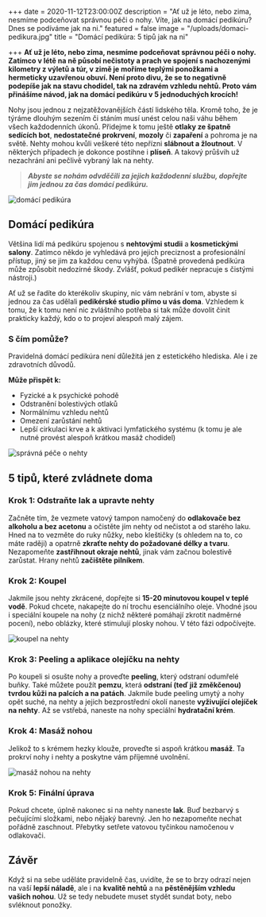 +++
date = 2020-11-12T23:00:00Z
description = "Ať už je léto, nebo zima, nesmíme podceňovat správnou péči o nohy. Víte, jak na domácí pedikúru? Dnes se podíváme jak na ni."
featured = false
image = "/uploads/domaci-pedikura.jpg"
title = "Domácí pedikúra: 5 tipů jak na ni"

+++
**Ať už je léto, nebo zima, nesmíme podceňovat správnou péči o nohy. Zatímco v létě na ně působí nečistoty a prach ve spojení s nachozenými kilometry z výletů a túr, v zimě je moříme teplými ponožkami a hermeticky uzavřenou obuví. Není proto divu, že se to negativně podepíše jak na stavu chodidel, tak na zdravém vzhledu nehtů. Proto vám přinášíme návod, jak na domácí pedikúru v 5 jednoduchých krocích!**

Nohy jsou jednou z nejzatěžovanějších částí lidského těla. Kromě toho, že je týráme dlouhým sezením či stáním musí unést celou naši váhu během všech každodenních úkonů. Přidejme k tomu ještě **otlaky ze špatně sedících bot**, **nedostatečné prokrvení**, **mozoly** či **zapaření** a pohroma je na světě. Nehty mohou kvůli veškeré této nepřízni **slábnout a žloutnout**. V některých případech je dokonce postihne i **plíseň**. A takový průšvih už nezachrání ani pečlivě vybraný lak na nehty.

> **_Abyste se nohám odvděčili za jejich každodenní službu, dopřejte jim jednou za čas domácí pedikúru._**

![domácí pedikúra](/uploads/pedikura.jpg)

## Domácí pedikúra

Většina lidí má pedikúru spojenou s **nehtovými studii** a **kosmetickými salony**. Zatímco někdo je vyhledává pro jejich preciznost a profesionální přístup, jiný se jim za každou cenu vyhýbá. (Špatně provedená pedikúra může způsobit nedozírné škody. Zvlášť, pokud pedikér nepracuje s čistými nástroji.)

Ať už se řadíte do kterékoliv skupiny, nic vám nebrání v tom, abyste si jednou za čas udělali **pedikérské studio přímo u vás doma**. Vzhledem k tomu, že k tomu není nic zvláštního potřeba si tak může dovolit činit prakticky každý, kdo o to projeví alespoň malý zájem.

### S čím pomůže?

Pravidelná domácí pedikúra není důležitá jen z estetického hlediska. Ale i ze zdravotních důvodů.

**Může přispět k:**

* Fyzické a k psychické pohodě
* Odstranění bolestivých otlaků
* Normálnímu vzhledu nehtů
* Omezení zarůstání nehtů
* Lepší cirkulaci krve a k aktivaci lymfatického systému (k tomu je ale nutné provést alespoň krátkou masáž chodidel)

![správná péče o nehty](/uploads/pece-o-nehty.jpg)

## 5 tipů, které zvládnete doma

### Krok 1: Odstraňte lak a upravte nehty

Začněte tím, že vezmete vatový tampon namočený do **odlakovače bez alkoholu a bez acetonu** a očistěte jím nehty od nečistot a od starého laku. Hned na to vezměte do ruky nůžky, nebo kleštičky (s ohledem na to, co máte raději) a opatrně **zkraťte nehty do požadované délky a tvaru**. Nezapomeňte **zastřihnout okraje nehtů**, jinak vám začnou bolestivě zarůstat. Hrany nehtů **začištěte pilníkem**.

### Krok 2: Koupel

Jakmile jsou nehty zkrácené, dopřejte si **15-20 minutovou koupel v teplé vodě**. Pokud chcete, nakapejte do ní trochu esenciálního oleje. Vhodné jsou i speciální koupele na nohy (z nichž některé pomáhají zkrotit nadměrné pocení), nebo oblázky, které stimulují plosky nohou. V této fázi odpočívejte.

![koupel na nehty](/uploads/koupel-na-nehty.jpg)

### Krok 3: Peeling a aplikace olejíčku na nehty

Po koupeli si osušte nohy a proveďte **peeling**, který odstraní odumřelé buňky. Také můžete použít **pemzu**, která **odstraní (teď již změkčenou) tvrdou kůži na palcích a na patách**. Jakmile bude peeling umytý a nohy opět suché, na nehty a jejich bezprostřední okolí naneste **vyživující olejíček na nehty**. Až se vstřebá, naneste na nohy speciální **hydratační krém**.

### Krok 4: Masáž nohou

Jelikož to s krémem hezky klouže, proveďte si aspoň krátkou **masáž**. Ta prokrví nohy i nehty a poskytne vám příjemné uvolnění.

  
![masáž nohou na nehty](/uploads/masaz-nohou.jpg)

### Krok 5: Finální úprava

Pokud chcete, úplně nakonec si na nehty naneste **lak**. Buď bezbarvý s pečujícími složkami, nebo nějaký barevný. Jen ho nezapomeňte nechat pořádně zaschnout. Přebytky setřete vatovou tyčinkou namočenou v odlakovači.

## Závěr

Když si na sebe uděláte pravidelně čas, uvidíte, že se to brzy odrazí nejen na vaší **lepší náladě**, ale i na **kvalitě nehtů** a na **pěstěnějším vzhledu vašich nohou**. Už se tedy nebudete muset stydět sundat boty, nebo svléknout ponožky.